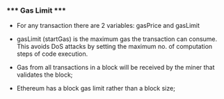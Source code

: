 ### *** Gas Limit ***

- For any transaction there are 2 variables: gasPrice and gasLimit

- gasLimit (startGas) is the maximum gas the transaction can consume. This avoids DoS attacks by setting the maximum no. of computation steps of code execution.

- Gas from all transactions in a block will be received by the miner that validates the block;

- Ethereum has a block gas limit rather than a block size;